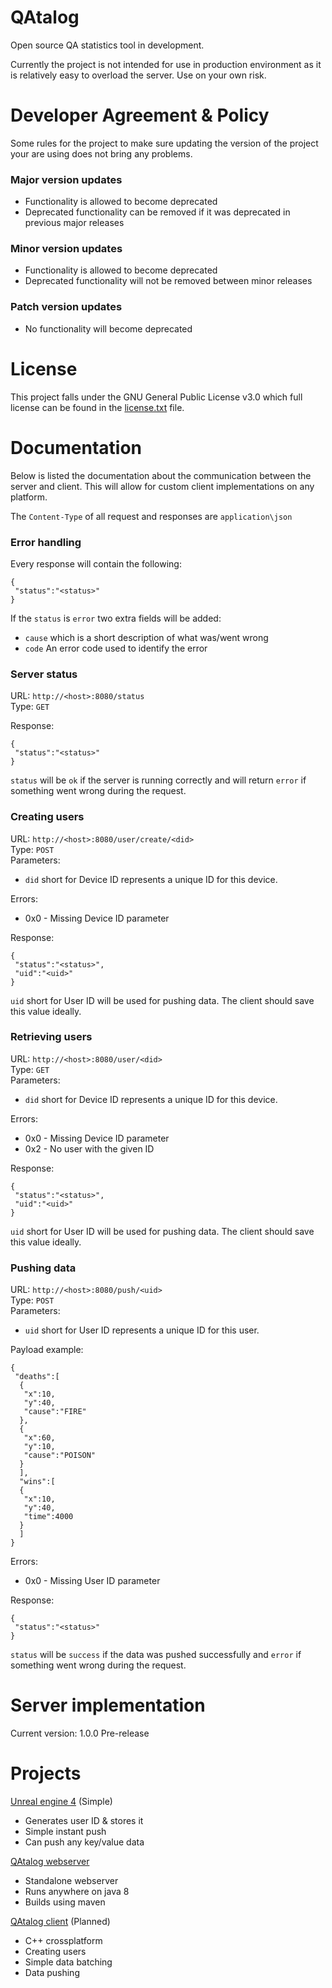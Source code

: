 # QAtalog
Open source QA statistics tool in development.

Currently the project is not intended for use in production environment as it is relatively easy to overload the server. Use on your own risk.

# Developer Agreement & Policy
Some rules for the project to make sure updating the version of the project your are using does not bring any problems.

### Major version updates
- Functionality is allowed to become deprecated
- Deprecated functionality can be removed if it was deprecated in previous major releases

### Minor version updates
- Functionality is allowed to become deprecated
- Deprecated functionality will not be removed between minor releases

### Patch version updates
- No functionality will become deprecated

# License
This project falls under the GNU General Public License v3.0 which full license can be found in the [license.txt](license.txt) file.

# Documentation
Below is listed the documentation about the communication between the server and client. This will allow for custom client implementations on any platform.

The `Content-Type` of all request and responses are `application\json`

### Error handling
Every response will contain the following:
```
{
 "status":"<status>"
}
```

If the `status` is `error` two extra fields will be added:
- `cause` which is a short description of what was/went wrong
- `code` An error code used to identify the error

### Server status
URL: `http://<host>:8080/status` <br>
Type: `GET` <br>

Response:
```
{
 "status":"<status>"
}
```
`status` will be `ok` if the server is running correctly and will return `error` if something went wrong during the request.

### Creating users
URL: `http://<host>:8080/user/create/<did>` <br>
Type: `POST` <br>
Parameters: <br>
- `did` short for Device ID represents a unique ID for this device. <br>

Errors: <br>
- 0x0 - Missing Device ID parameter

Response:
```
{
 "status":"<status>",
 "uid":"<uid>"
}
```
`uid` short for User ID will be used for pushing data. The client should save this value ideally.

### Retrieving users
URL: `http://<host>:8080/user/<did>` <br>
Type: `GET` <br>
Parameters: <br>
- `did` short for Device ID represents a unique ID for this device. <br>

Errors: <br>
- 0x0 - Missing Device ID parameter
- 0x2 - No user with the given ID

Response:
```
{
 "status":"<status>",
 "uid":"<uid>"
}
```
`uid` short for User ID will be used for pushing data. The client should save this value ideally.
### Pushing data
URL: `http://<host>:8080/push/<uid>` <br>
Type: `POST` <br>
Parameters: <br>
- `uid` short for User ID represents a unique ID for this user. <br>

Payload example:
```
{
 "deaths":[
  {
   "x":10,
   "y":40,
   "cause":"FIRE"
  },
  {
   "x":60,
   "y":10,
   "cause":"POISON"
  }
  ],
  "wins":[
  {
   "x":10,
   "y":40,
   "time":4000
  }
  ]
}
```

Errors: <br>
- 0x0 - Missing User ID parameter

Response:
```
{
 "status":"<status>"
}
```
`status` will be `success` if the data was pushed successfully and `error` if something went wrong during the request.

# Server implementation
Current version: 1.0.0 Pre-release

# Projects
[Unreal engine 4](QAtalog-unreal4/README.md) (Simple)
* Generates user ID & stores it
* Simple instant push
* Can push any key/value data

[QAtalog webserver](QAtalog-webserver/)
* Standalone webserver
* Runs anywhere on java 8
* Builds using maven

[QAtalog client](QAtalog-client/) (Planned)
* C++ crossplatform
* Creating users
* Simple data batching
* Data pushing
